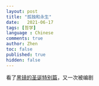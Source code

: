 ```yaml
---
layout: post
title: "孤独和永生"
date:   2021-06-17
tags: [哲学]
language : Chinese
comments: true
author: Zhen
toc: false
published: true
hidden: false
---
```

看了[黑镜的圣诞特别篇](https://movie.douban.com/subject/25964630/)，又一次被编剧
<!--stackedit_data:
eyJoaXN0b3J5IjpbMjA4OTA1MjMyM119
-->